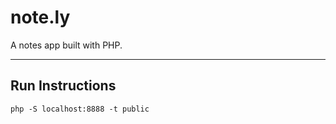 # note.ly
A notes app built with PHP.

---

## Run Instructions

```
php -S localhost:8888 -t public
